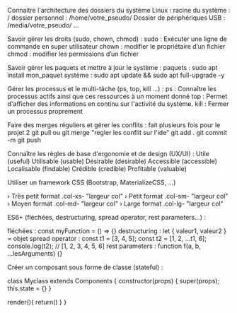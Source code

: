 Connaitre l'architecture des dossiers du système Linux :
  racine du système : /
  dossier personnel : /home/votre_pseudo/
  Dossier de périphériques USB : /media/votre_pseudo/
  ...

  Savoir gérer les droits (sudo, chown, chmod) : 
    sudo : Exécuter une ligne de commande en super utilisateur
    chown : modifier le propriétaire d’un fichier
    chmod : modifier les permissions d’un fichier

  Savoir gérer les paquets et mettre à jour le système :
    paquets : sudo apt install mon_paquet
    système : sudo apt update && sudo apt full-upgrade -y

 Gérer les processus et le multi-tâche (ps, top, kill ...) :
  ps : Connaître les processus actifs ainsi que ces ressources à un moment donné
  top : Permet d'afficher des informations en continu sur l'activité du système.
  kill : Fermer un processus proprement

  Faire des merges réguliers et gérer les conflits :
    fait plusieurs fois pour le projet 2 
      git pull ou git merge
      "regler les conflit sur l'ide"
      git add .
      git commit -m
      git push

Connaître les règles de base d'ergonomie et de design (UX/UI) :
  Utile (useful)
  Utilisable (usable)
  Désirable (desirable)
  Accessible (accessible)
  Localisable (findable)
  Crédible (credible)
  Profitable (valuable)

Utiliser un framework CSS (Bootstrap, MaterializeCSS, ...)

›	Très petit format	.col-xs- "largeur col"
›	Petit format	.col-sm- "largeur col"
›	Moyen format	.col-md- "largeur col"
›	Large format	.col-lg- "largeur col"

ES6+ (fléchées, destructuring, spread operator, rest parameters...) :

  fléchées : const myFunction = () => {}
  destructuring : let { valeur1, valeur2 } = objet
  spread operator : const t1 = [3, 4, 5]; 
                    const t2 = [1, 2, ...t1, 6];
                    console.log(t2); // [1, 2, 3, 4, 5, 6]
  rest parameters : function f(a, b, ...lesArguments) {}

Créer un composant sous forme de classe (stateful) :

class Myclass extends Components {
   constructor(props) {
    super(props);
    this.state = {}
   }

   render(){ return() }
}




